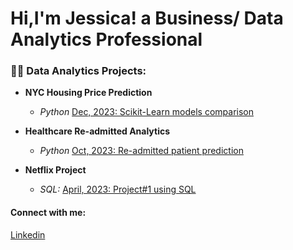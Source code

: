 # Hi,I'm Jessica! a Business/ Data Analytics Professional

### 👨‍💻 Data Analytics Projects:

- <b> NYC Housing Price Prediction </b>
  - *Python* [Dec, 2023: Scikit-Learn models comparison](https://github.com/eshentong/NYC-HousingPricePrediction/tree/main)
 
- <b>Healthcare Re-admitted Analytics</b>
  - *Python* [Oct, 2023: Re-admitted patient prediction](https://github.com/eshentong/healthcare-readmission/tree/main)

- <b>Netflix Project</b>
  - *SQL:* [April, 2023: Project#1 using SQL](https://github.com/eshentong/AnalyticsProject-1/tree/main)


 #### Connect with me:
[Linkedin](https://www.linkedin.com/in/jessica-tong-233350157/)


